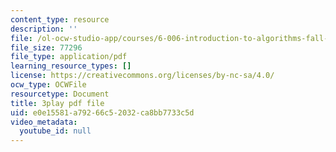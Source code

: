```yaml
---
content_type: resource
description: ''
file: /ol-ocw-studio-app/courses/6-006-introduction-to-algorithms-fall-2011/e0e15581a79266c52032ca8bb7733c5d_HtSuA80QTyo.pdf
file_size: 77296
file_type: application/pdf
learning_resource_types: []
license: https://creativecommons.org/licenses/by-nc-sa/4.0/
ocw_type: OCWFile
resourcetype: Document
title: 3play pdf file
uid: e0e15581-a792-66c5-2032-ca8bb7733c5d
video_metadata:
  youtube_id: null
---
```

